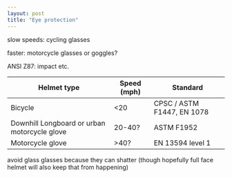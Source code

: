 ```yaml
---
layout: post
title: "Eye protection"
---
```


slow speeds: cycling glasses

faster: motorcycle glasses or goggles?

ANSI Z87: impact etc.

| Helmet type | Speed (mph) | Standard |
| ----------- | ----------- | --- |
| Bicycle      | <20       | CPSC / ASTM F1447, EN 1078 |
| Downhill Longboard or urban motorcycle glove | 20-40? | ASTM F1952 |
| Motorcycle glove  | >40?   | EN 13594 level 1 |

avoid glass glasses because they can shatter (though hopefully full face helmet
will also keep that from happening)
